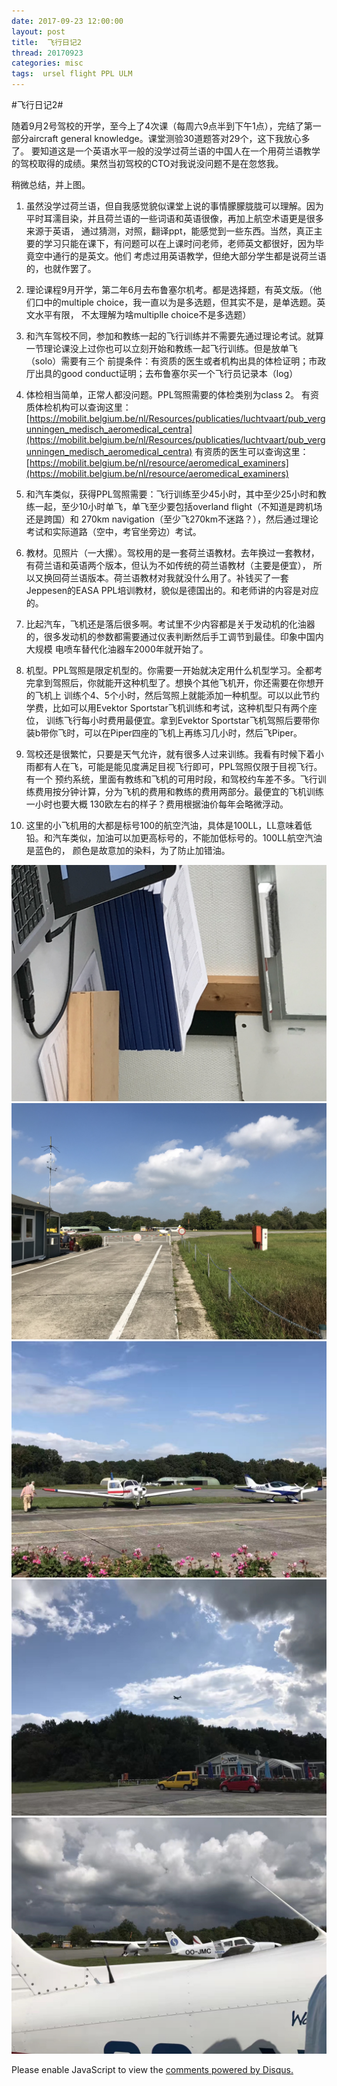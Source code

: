 ```yaml
---
date: 2017-09-23 12:00:00
layout: post
title: 	飞行日记2
thread: 20170923
categories: misc
tags:  ursel flight PPL ULM
---
```


#飞行日记2#  
  
随着9月2号驾校的开学，至今上了4次课（每周六9点半到下午1点），完结了第一部分aircraft general knowledge。课堂测验30道题答对29个，这下我放心多了。
要知道这是一个英语水平一般的没学过荷兰语的中国人在一个用荷兰语教学的驾校取得的成绩。果然当初驾校的CTO对我说没问题不是在忽悠我。

稍微总结，并上图。

1. 虽然没学过荷兰语，但自我感觉貌似课堂上说的事情朦朦胧胧可以理解。因为平时耳濡目染，并且荷兰语的一些词语和英语很像，再加上航空术语更是很多来源于英语，
通过猜测，对照，翻译ppt，能感觉到一些东西。当然，真正主要的学习只能在课下，有问题可以在上课时问老师，老师英文都很好，因为毕竟空中通行的是英文。他们
考虑过用英语教学，但绝大部分学生都是说荷兰语的，也就作罢了。

2. 理论课程9月开学，第二年6月去布鲁塞尔机考。都是选择题，有英文版。（他们口中的multiple choice，我一直以为是多选题，但其实不是，是单选题。英文水平有限，
不太理解为啥multiplle choice不是多选题）

3. 和汽车驾校不同，参加和教练一起的飞行训练并不需要先通过理论考试。就算一节理论课没上过你也可以立刻开始和教练一起飞行训练。但是放单飞（solo）需要有三个
前提条件：有资质的医生或者机构出具的体检证明；市政厅出具的good conduct证明；去布鲁塞尔买一个飞行员记录本（log）

4. 体检相当简单，正常人都没问题。PPL驾照需要的体检类别为class 2。
有资质体检机构可以查询这里：[https://mobilit.belgium.be/nl/Resources/publicaties/luchtvaart/pub_vergunningen_medisch_aeromedical_centra](https://mobilit.belgium.be/nl/Resources/publicaties/luchtvaart/pub_vergunningen_medisch_aeromedical_centra) 
有资质的医生可以查询这里：[https://mobilit.belgium.be/nl/resource/aeromedical_examiners](https://mobilit.belgium.be/nl/resource/aeromedical_examiners)

5. 和汽车类似，获得PPL驾照需要：飞行训练至少45小时，其中至少25小时和教练一起，至少10小时单飞，单飞至少要包括overland flight（不知道是跨机场还是跨国）和
270km navigation（至少飞270km不迷路？），然后通过理论考试和实际道路（空中，考官坐旁边）考试。

6. 教材。见照片（一大摞）。驾校用的是一套荷兰语教材。去年换过一套教材，有荷兰语和英语两个版本，但认为不如传统的荷兰语教材（主要是便宜），
所以又换回荷兰语版本。荷兰语教材对我就没什么用了。补钱买了一套Jeppesen的EASA PPL培训教材，貌似是德国出的。和老师讲的内容是对应的。

7. 比起汽车，飞机还是落后很多啊。考试里不少内容都是关于发动机的化油器的，很多发动机的参数都需要通过仪表判断然后手工调节到最佳。印象中国内大规模
电喷车替代化油器车2000年就开始了。

8. 机型。PPL驾照是限定机型的。你需要一开始就决定用什么机型学习。全都考完拿到驾照后，你就能开这种机型了。想换个其他飞机开，你还需要在你想开的飞机上
训练个4、5个小时，然后驾照上就能添加一种机型。可以以此节约学费，比如可以用Evektor Sportstar飞机训练和考试，这种机型只有两个座位，
训练飞行每小时费用最便宜。拿到Evektor Sportstar飞机驾照后要带你装b带你飞时，可以在Piper四座的飞机上再练习几小时，然后飞Piper。

9. 驾校还是很繁忙，只要是天气允许，就有很多人过来训练。我看有时候下着小雨都有人在飞，可能是能见度满足目视飞行即可，PPL驾照仅限于目视飞行。有一个
预约系统，里面有教练和飞机的可用时段，和驾校约车差不多。飞行训练费用按分钟计算，分为飞机的费用和教练的费用两部分。最便宜的飞机训练一小时也要大概
130欧左右的样子？费用根据油价每年会略微浮动。

10. 这里的小飞机用的大都是标号100的航空汽油，具体是100LL，LL意味着低铅。和汽车类似，加油可以加更高标号的，不能加低标号的。100LL航空汽油是蓝色的，
颜色是故意加的染料，为了防止加错油。

![](../media/ppl-2-5.jpg)
![](../media/ppl-2-1.jpg)
![](../media/ppl-2-2.jpg)
![](../media/ppl-2-3.jpg)
![](../media/ppl-2-4.jpg)

<div id="disqus_thread"></div>
<script type="text/javascript">
    /* * * CONFIGURATION VARIABLES: EDIT BEFORE PASTING INTO YOUR WEBPAGE * * */
    var disqus_shortname = 'jiaoxianjun'; // required: replace example with your forum shortname

    /* * * DON'T EDIT BELOW THIS LINE * * */
    (function() {
        var dsq = document.createElement('script'); dsq.type = 'text/javascript'; dsq.async = true;
        dsq.src = '//' + disqus_shortname + '.disqus.com/embed.js';
        (document.getElementsByTagName('head')[0] || document.getElementsByTagName('body')[0]).appendChild(dsq);
    })();
</script>
<noscript>Please enable JavaScript to view the <a href="http://disqus.com/?ref_noscript">comments powered by Disqus.</a></noscript>


<script>
  (function(i,s,o,g,r,a,m){i['GoogleAnalyticsObject']=r;i[r]=i[r]||function(){
  (i[r].q=i[r].q||[]).push(arguments)},i[r].l=1*new Date();a=s.createElement(o),
  m=s.getElementsByTagName(o)[0];a.async=1;a.src=g;m.parentNode.insertBefore(a,m)
  })(window,document,'script','//www.google-analytics.com/analytics.js','ga');

  ga('create', 'UA-56112029-1', 'auto');
  ga('send', 'pageview');

</script>
